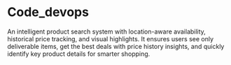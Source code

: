 # Code_devops
An intelligent product search system with location-aware availability, historical price tracking, and visual highlights. It ensures users see only deliverable items, get the best deals with price history insights, and quickly identify key product details for smarter shopping.
